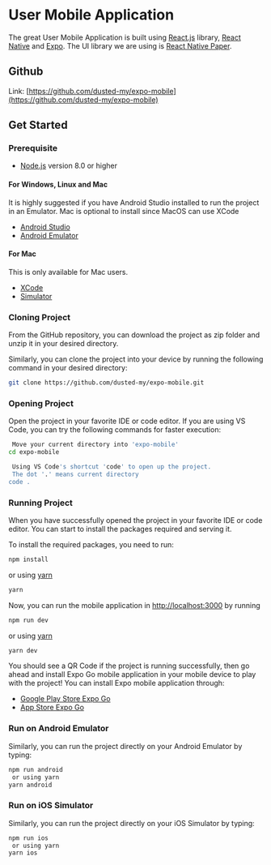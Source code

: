 # User Mobile Application

The great User Mobile Application is built using [React.js](https://reactjs.org/) library, [React Native](https://reactnative.dev/) and [Expo](https://expo.dev/). The UI library we are using is [React Native Paper](https://reactnativepaper.com/).

## Github

Link: [https://github.com/dusted-my/expo-mobile](https://github.com/dusted-my/expo-mobile)

## Get Started

### Prerequisite

- [Node.js](https://nodejs.org/) version 8.0 or higher

#### For Windows, Linux and Mac

It is highly suggested if you have Android Studio installed to run the project in an Emulator. Mac is optional to install since MacOS can use XCode

- [Android Studio](https://developer.android.com/studio)
- [Android Emulator](https://developer.android.com/studio/run/managing-avds)

#### For Mac

This is only available for Mac users.

- [XCode](https://apps.apple.com/us/app/xcode/id497799835?mt=12)
- [Simulator](https://docs.experitest.com/display/TC/AS+-+Connecting+An+iOS+Emulator)

### Cloning Project

From the GitHub repository, you can download the project as zip folder and unzip it in your desired directory.

Similarly, you can clone the project into your device by running the following command in your desired directory:

```bash
git clone https://github.com/dusted-my/expo-mobile.git
```

### Opening Project

Open the project in your favorite IDE or code editor. If you are using VS Code, you can try the following commands for faster execution:

```bash
 Move your current directory into 'expo-mobile'
cd expo-mobile

 Using VS Code's shortcut 'code' to open up the project.
 The dot '.' means current directory
code .
```

### Running Project

When you have successfully opened the project in your favorite IDE or code editor. You can start to install the packages required and serving it.

To install the required packages, you need to run:

```bash
npm install
```

or using [yarn](https://yarnpkg.com/)

```bash
yarn
```

Now, you can run the mobile application in [http://localhost:3000](http://localhost:3000) by running

```bash
npm run dev
```

or using [yarn](https://yarnpkg.com/)

```bash
yarn dev
```

You should see a QR Code if the project is running successfully, then go ahead and install Expo Go mobile application in your mobile device to play with the project! You can install Expo mobile application through:

- [Google Play Store Expo Go](https://play.google.com/store/apps/details?id=host.exp.exponent&hl=en&gl=US)
- [App Store Expo Go](https://apps.apple.com/us/app/expo-go/id982107779)

### Run on Android Emulator

Similarly, you can run the project directly on your Android Emulator by typing:

```bash
npm run android
 or using yarn
yarn android
```

### Run on iOS Simulator

Similarly, you can run the project directly on your iOS Simulator by typing:

```bash
npm run ios
 or using yarn
yarn ios
```
